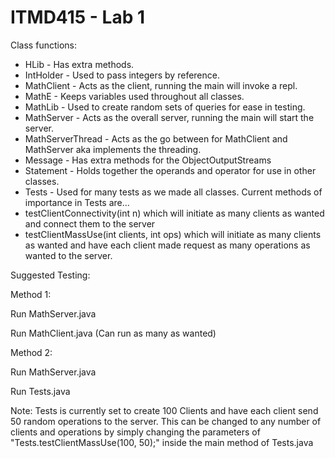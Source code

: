 # ITMD415 - Lab 1

Class functions:
* HLib - Has extra methods.
* IntHolder - Used to pass integers by reference.
* MathClient - Acts as the client, running the main will invoke a repl.
* MathE - Keeps variables used throughout all classes.
* MathLib - Used to create random sets of queries for ease in testing.
* MathServer - Acts as the overall server, running the main will start the server.
* MathServerThread - Acts as the go between for MathClient and MathServer aka implements the threading.
* Message - Has extra methods for the ObjectOutputStreams
* Statement - Holds together the operands and operator for use in other classes.
* Tests - Used for many tests as we made all classes. Current methods of importance in Tests are...
* testClientConnectivity(int n) which will initiate as many clients as wanted and connect them to the server
* testClientMassUse(int clients, int ops) which will initiate as many clients as wanted and have each client made request as many operations as wanted to the server.
        
Suggested Testing:

Method 1:

Run MathServer.java

Run MathClient.java (Can run as many as wanted)

Method 2:

Run MathServer.java

Run Tests.java

Note: Tests is currently set to create 100 Clients and have each client send 50 random operations to the server.
      This can be changed to any number of clients and operations by simply changing the parameters of "Tests.testClientMassUse(100, 50);" inside the main method of Tests.java